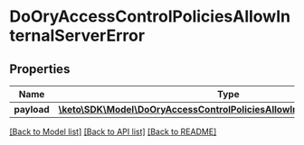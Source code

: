 # DoOryAccessControlPoliciesAllowInternalServerError

## Properties
Name | Type | Description | Notes
------------ | ------------- | ------------- | -------------
**payload** | [**\keto\SDK\Model\DoOryAccessControlPoliciesAllowInternalServerErrorBody**](DoOryAccessControlPoliciesAllowInternalServerErrorBody.md) |  | [optional] 

[[Back to Model list]](../README.md#documentation-for-models) [[Back to API list]](../README.md#documentation-for-api-endpoints) [[Back to README]](../README.md)


